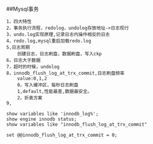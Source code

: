 ##Mysql事务

	1，四大特性
	2，事务执行流程，redolog，undolog存放地址->日志现行
	3，undo.log实现原理,记录日志内操作相反的日志
	4，redo.log,mysql重启加载redo.log
	5,日志周期 
		创建日志，日志刷盘，数据刷盘，写入ckp
	6，日志大于数据
	7，超时的时候，undolog 
	8，innodb_flush_log_at_trx_commit,日志刷盘频率
	 	value:0,1,2
		0，写入缓冲区，每秒日志刷盘
		1,default,性能最差,数据最安全。
		2，折衷方案
	9, 

	show variables like 'innodb_log%';
	show engine innodb status;
	show variables like "innodb_flush_log_at_trx_commit"
 
	set @@innodb_flush_log_at_trx_commit = 0;
